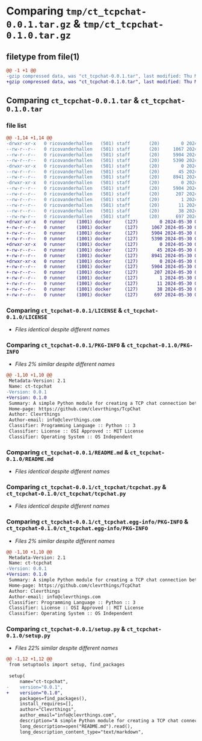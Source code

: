 # Comparing `tmp/ct_tcpchat-0.0.1.tar.gz` & `tmp/ct_tcpchat-0.1.0.tar.gz`

## filetype from file(1)

```diff
@@ -1 +1 @@
-gzip compressed data, was "ct_tcpchat-0.0.1.tar", last modified: Thu May 30 01:40:57 2024, max compression
+gzip compressed data, was "ct_tcpchat-0.1.0.tar", last modified: Thu May 30 01:43:28 2024, max compression
```

## Comparing `ct_tcpchat-0.0.1.tar` & `ct_tcpchat-0.1.0.tar`

### file list

```diff
@@ -1,14 +1,14 @@
-drwxr-xr-x   0 ricovanderhallen   (501) staff       (20)        0 2024-05-30 01:40:57.328030 ct_tcpchat-0.0.1/
--rw-r--r--   0 ricovanderhallen   (501) staff       (20)     1067 2024-05-28 21:40:14.000000 ct_tcpchat-0.0.1/LICENSE
--rw-r--r--   0 ricovanderhallen   (501) staff       (20)     5904 2024-05-30 01:40:57.327804 ct_tcpchat-0.0.1/PKG-INFO
--rw-r--r--   0 ricovanderhallen   (501) staff       (20)     5390 2024-05-30 01:23:06.000000 ct_tcpchat-0.0.1/README.md
-drwxr-xr-x   0 ricovanderhallen   (501) staff       (20)        0 2024-05-30 01:40:57.326698 ct_tcpchat-0.0.1/ct_tcpchat/
--rw-r--r--   0 ricovanderhallen   (501) staff       (20)       45 2024-05-30 00:57:48.000000 ct_tcpchat-0.0.1/ct_tcpchat/__init__.py
--rw-r--r--   0 ricovanderhallen   (501) staff       (20)     8941 2024-05-30 00:57:31.000000 ct_tcpchat-0.0.1/ct_tcpchat/tcpchat.py
-drwxr-xr-x   0 ricovanderhallen   (501) staff       (20)        0 2024-05-30 01:40:57.327440 ct_tcpchat-0.0.1/ct_tcpchat.egg-info/
--rw-r--r--   0 ricovanderhallen   (501) staff       (20)     5904 2024-05-30 01:40:57.000000 ct_tcpchat-0.0.1/ct_tcpchat.egg-info/PKG-INFO
--rw-r--r--   0 ricovanderhallen   (501) staff       (20)      207 2024-05-30 01:40:57.000000 ct_tcpchat-0.0.1/ct_tcpchat.egg-info/SOURCES.txt
--rw-r--r--   0 ricovanderhallen   (501) staff       (20)        1 2024-05-30 01:40:57.000000 ct_tcpchat-0.0.1/ct_tcpchat.egg-info/dependency_links.txt
--rw-r--r--   0 ricovanderhallen   (501) staff       (20)       11 2024-05-30 01:40:57.000000 ct_tcpchat-0.0.1/ct_tcpchat.egg-info/top_level.txt
--rw-r--r--   0 ricovanderhallen   (501) staff       (20)       38 2024-05-30 01:40:57.328175 ct_tcpchat-0.0.1/setup.cfg
--rw-rw-r--   0 ricovanderhallen   (501) staff       (20)      697 2024-05-30 01:39:37.000000 ct_tcpchat-0.0.1/setup.py
+drwxr-xr-x   0 runner    (1001) docker     (127)        0 2024-05-30 01:43:28.169111 ct_tcpchat-0.1.0/
+-rw-r--r--   0 runner    (1001) docker     (127)     1067 2024-05-30 01:43:22.000000 ct_tcpchat-0.1.0/LICENSE
+-rw-r--r--   0 runner    (1001) docker     (127)     5904 2024-05-30 01:43:28.169111 ct_tcpchat-0.1.0/PKG-INFO
+-rw-r--r--   0 runner    (1001) docker     (127)     5390 2024-05-30 01:43:22.000000 ct_tcpchat-0.1.0/README.md
+drwxr-xr-x   0 runner    (1001) docker     (127)        0 2024-05-30 01:43:28.169111 ct_tcpchat-0.1.0/ct_tcpchat/
+-rw-r--r--   0 runner    (1001) docker     (127)       45 2024-05-30 01:43:22.000000 ct_tcpchat-0.1.0/ct_tcpchat/__init__.py
+-rw-r--r--   0 runner    (1001) docker     (127)     8941 2024-05-30 01:43:22.000000 ct_tcpchat-0.1.0/ct_tcpchat/tcpchat.py
+drwxr-xr-x   0 runner    (1001) docker     (127)        0 2024-05-30 01:43:28.169111 ct_tcpchat-0.1.0/ct_tcpchat.egg-info/
+-rw-r--r--   0 runner    (1001) docker     (127)     5904 2024-05-30 01:43:28.000000 ct_tcpchat-0.1.0/ct_tcpchat.egg-info/PKG-INFO
+-rw-r--r--   0 runner    (1001) docker     (127)      207 2024-05-30 01:43:28.000000 ct_tcpchat-0.1.0/ct_tcpchat.egg-info/SOURCES.txt
+-rw-r--r--   0 runner    (1001) docker     (127)        1 2024-05-30 01:43:28.000000 ct_tcpchat-0.1.0/ct_tcpchat.egg-info/dependency_links.txt
+-rw-r--r--   0 runner    (1001) docker     (127)       11 2024-05-30 01:43:28.000000 ct_tcpchat-0.1.0/ct_tcpchat.egg-info/top_level.txt
+-rw-r--r--   0 runner    (1001) docker     (127)       38 2024-05-30 01:43:28.169111 ct_tcpchat-0.1.0/setup.cfg
+-rw-r--r--   0 runner    (1001) docker     (127)      697 2024-05-30 01:43:22.000000 ct_tcpchat-0.1.0/setup.py
```

### Comparing `ct_tcpchat-0.0.1/LICENSE` & `ct_tcpchat-0.1.0/LICENSE`

 * *Files identical despite different names*

### Comparing `ct_tcpchat-0.0.1/PKG-INFO` & `ct_tcpchat-0.1.0/PKG-INFO`

 * *Files 2% similar despite different names*

```diff
@@ -1,10 +1,10 @@
 Metadata-Version: 2.1
 Name: ct-tcpchat
-Version: 0.0.1
+Version: 0.1.0
 Summary: A simple Python module for creating a TCP chat connection between two computers to send commands or information.
 Home-page: https://github.com/clevrthings/TcpChat
 Author: Clevrthings
 Author-email: info@clevrthings.com
 Classifier: Programming Language :: Python :: 3
 Classifier: License :: OSI Approved :: MIT License
 Classifier: Operating System :: OS Independent
```

### Comparing `ct_tcpchat-0.0.1/README.md` & `ct_tcpchat-0.1.0/README.md`

 * *Files identical despite different names*

### Comparing `ct_tcpchat-0.0.1/ct_tcpchat/tcpchat.py` & `ct_tcpchat-0.1.0/ct_tcpchat/tcpchat.py`

 * *Files identical despite different names*

### Comparing `ct_tcpchat-0.0.1/ct_tcpchat.egg-info/PKG-INFO` & `ct_tcpchat-0.1.0/ct_tcpchat.egg-info/PKG-INFO`

 * *Files 2% similar despite different names*

```diff
@@ -1,10 +1,10 @@
 Metadata-Version: 2.1
 Name: ct-tcpchat
-Version: 0.0.1
+Version: 0.1.0
 Summary: A simple Python module for creating a TCP chat connection between two computers to send commands or information.
 Home-page: https://github.com/clevrthings/TcpChat
 Author: Clevrthings
 Author-email: info@clevrthings.com
 Classifier: Programming Language :: Python :: 3
 Classifier: License :: OSI Approved :: MIT License
 Classifier: Operating System :: OS Independent
```

### Comparing `ct_tcpchat-0.0.1/setup.py` & `ct_tcpchat-0.1.0/setup.py`

 * *Files 22% similar despite different names*

```diff
@@ -1,12 +1,12 @@
 from setuptools import setup, find_packages
 
 setup(
     name="ct-tcpchat",
-    version="0.0.1",
+    version="0.1.0",
     packages=find_packages(),
     install_requires=[],
     author="Clevrthings",
     author_email="info@clevrthings.com",
     description="A simple Python module for creating a TCP chat connection between two computers to send commands or information.",
     long_description=open("README.md").read(),
     long_description_content_type="text/markdown",
```

